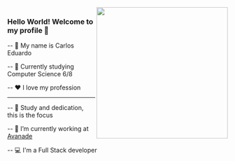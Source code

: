 <img align="right" src="https://user-images.githubusercontent.com/60224074/117709076-e6373f80-b1a6-11eb-8b18-71e439e32d61.png" width="300"/>



### Hello World! Welcome to my profile 👋

 -- :construction_worker: My name is Carlos Eduardo
 
 -- :school: Currently studying Computer Science 6/8

-- :heart: I love my profession

---

-- :rocket: Study and dedication, this is the focus

-- :office: I’m currently working at [Avanade](https://www.avanade.com/pt-br)

-- :computer: I'm a Full Stack developer





